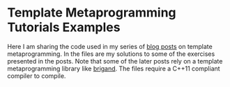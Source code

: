 # Template Metaprogramming Tutorials Examples
Here I am sharing the code used in my series of [blog posts](http://nilsdeppe.com) on template metaprogramming. In the files are my solutions to some of the exercises presented in the posts. Note that some of the later posts rely on a template metaprogramming library like [brigand](https://github.com/edouarda/brigand). The files require a C++11 compliant compiler to compile.
